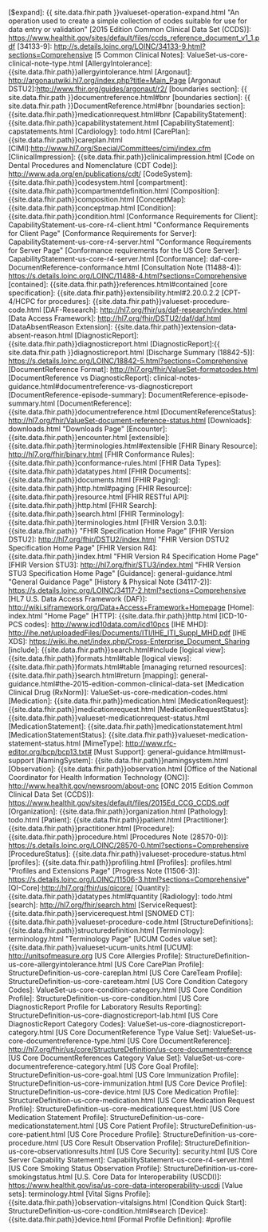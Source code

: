
[(how to search by date)]: {{site.data.fhir.path}}search.html#date
[(how to search by reference)]: {{site.data.fhir.path}}search.html#reference
[(how to search by token)]: {{site.data.fhir.path}}search.html#token
[{{site.data.fhir.path}}StructureDefinition/data-absent-reason]: {{site.data.fhir.path}}StructureDefinition/data-absent-reason
[$docref operation]: OperationDefinition-docref.html
[$expand]: {{ site.data.fhir.path }}valueset-operation-expand.html  "An operation used to create a simple collection of codes suitable for use for data entry or validation"
[2015 Edition Common Clinical Data Set (CCDS)]: https://www.healthit.gov/sites/default/files/ccds_reference_document_v1_1.pdf
[34133-9]: http://s.details.loinc.org/LOINC/34133-9.html?sections=Comprehensive
[5 Common Clinical Notes]: ValueSet-us-core-clinical-note-type.html
[AllergyIntolerance]: {{site.data.fhir.path}}allergyintolerance.html
[Argonaut]: http://argonautwiki.hl7.org/index.php?title=Main_Page
[Argonaut DSTU2]:http://www.fhir.org/guides/argonaut/r2/
[boundaries section]: {{ site.data.fhir.path }}documentreference.html#bnr
[boundaries section]: {{ site.data.fhir.path }}DocumentReference.html#bnr
[boundaries section]: {{site.data.fhir.path}}medicationrequest.html#bnr
[CapabilityStatement]: {{site.data.fhir.path}}capabilitystatement.html
[CapabilityStatement]: capstatements.html
[Cardiology]: todo.html
[CarePlan]: {{site.data.fhir.path}}careplan.html
[CIMI]:http://www.hl7.org/Special/Committees/cimi/index.cfm
[ClinicalImpression]: {{site.data.fhir.path}}clinicalimpression.html
[Code on Dental Procedures and Nomenclature (CDT Code)]: http://www.ada.org/en/publications/cdt/
[CodeSystem]: {{site.data.fhir.path}}codesystem.html
[compartment]: {{site.data.fhir.path}}compartmentdefinition.html
[Composition]: {{site.data.fhir.path}}composition.html
[ConceptMap]: {{site.data.fhir.path}}conceptmap.html
[Condition]: {{site.data.fhir.path}}condition.html
[Conformance Requirements for Client]: CapabilityStatement-us-core-r4-client.html "Conformance Requirements for Client Page"
[Conformance Requirements for Server]: CapabilityStatement-us-core-r4-server.html "Conformance Requirements for Server Page"
[Conformance requirements for the US Core Server]: CapabilityStatement-us-core-r4-server.html
[Conformance]: daf-core-DocumentReference-conformance.html
[Consultation Note (11488-4)]: https://s.details.loinc.org/LOINC/11488-4.html?sections=Comprehensive
[contained]: {{site.data.fhir.path}}references.html#contained
[core specification]: {{site.data.fhir.path}}extensibility.html#2.20.0.2.2
[CPT-4/HCPC for procedures]: {{site.data.fhir.path}}valueset-procedure-code.html
[DAF-Research]: http://hl7.org/fhir/us/daf-research/index.html
[Data Access Framework]: http://hl7.org/fhir/DSTU2/daf/daf.html
[DataAbsentReason Extension]: {{site.data.fhir.path}}extension-data-absent-reason.html
[DiagnosticReport]: {{site.data.fhir.path}}diagnosticreport.html
[DiagnosticReport]:{{ site.data.fhir.path }}diagnosticreport.html
[Discharge Summary (18842-5)]: https://s.details.loinc.org/LOINC/18842-5.html?sections=Comprehensive
[DocumentReference Format]: http://hl7.org/fhir/ValueSet-formatcodes.html
[DocumentReference vs DiagnosticReport]: clinical-notes-guidance.html#documentreference-vs-diagnosticreport
[DocumentReference-episode-summary]: DocumentReference-episode-summary.html
[DocumentReference]: {{site.data.fhir.path}}documentreference.html
[DocumentReferenceStatus]: http://hl7.org/fhir/ValueSet-document-reference-status.html
[Downloads]: downloads.html "Downloads Page"
[Encounter]: {{site.data.fhir.path}}encounter.html
[extensible]: {{site.data.fhir.path}}terminologies.html#extensible
[FHIR Binary Resource]: http://hl7.org/fhir/binary.html
[FHIR Conformance Rules]: {{site.data.fhir.path}}conformance-rules.html
[FHIR Data Types]: {{site.data.fhir.path}}datatypes.html
[FHIR Documents]: {{site.data.fhir.path}}documents.html
[FHIR Paging]: {{site.data.fhir.path}}http.html#paging
[FHIR Resource]: {{site.data.fhir.path}}resource.html
[FHIR RESTful API]: {{site.data.fhir.path}}http.html
[FHIR Search]: {{site.data.fhir.path}}search.html
[FHIR Terminology]: {{site.data.fhir.path}}terminologies.html
[FHIR Version 3.0.1]: {{site.data.fhir.path}} "FHIR Specification Home Page"
[FHIR Version DSTU2]: http://hl7.org/fhir/DSTU2/index.html "FHIR Version DSTU2 Specification Home Page"
[FHIR Version R4]: {{site.data.fhir.path}}index.html "FHIR Version R4 Specification Home Page"
[FHIR Version STU3]: http://hl7.org/fhir/STU3/index.html "FHIR Version STU3 Specification Home Page"
[Guidance]: general-guidance.html  "General Guidance Page"
[History & Physical Note (34117-2)]: https://s.details.loinc.org/LOINC/34117-2.html?sections=Comprehensive
[HL7 U.S. Data Access Framework (DAF)]: http://wiki.siframework.org/Data+Access+Framework+Homepage
[Home]: index.html "Home Page"
[HTTP]: {{site.data.fhir.path}}http.html
[ICD-10-PCS codes]: http://www.icd10data.com/icd10pcs
[IHE MHD]: http://ihe.net/uploadedFiles/Documents/ITI/IHE_ITI_Suppl_MHD.pdf
[IHE XDS]: https://wiki.ihe.net/index.php/Cross-Enterprise_Document_Sharing
[include]: {{site.data.fhir.path}}search.html#include
[logical view]: {{site.data.fhir.path}}formats.html#table
[logical views]: {{site.data.fhir.path}}formats.html#table
[managing returned resources]: {{site.data.fhir.path}}search.html#return
[mapping]: general-guidance.html#the-2015-edition-common-clinical-data-set
[Medication Clinical Drug (RxNorm)]: ValueSet-us-core-medication-codes.html
[Medication]: {{site.data.fhir.path}}medication.html
[MedicationRequest]: {{site.data.fhir.path}}medicationrequest.html
[MedicationRequestStatus]: {{site.data.fhir.path}}valueset-medicationrequest-status.html
[MedicationStatement]: {{site.data.fhir.path}}medicationstatement.html
[MedicationStatementStatus]: {{site.data.fhir.path}}valueset-medication-statement-status.html
[MimeType]: http://www.rfc-editor.org/bcp/bcp13.txt#
[Must Support]: general-guidance.html#must-support
[NamingSystem]: {{site.data.fhir.path}}namingsystem.html
[Observation]: {{site.data.fhir.path}}observation.html
[Office of the National Coordinator for Health Information Technology (ONC)]: http://www.healthit.gov/newsroom/about-onc
[ONC 2015 Edition Common Clinical Data Set (CCDS)]: https://www.healthit.gov/sites/default/files/2015Ed_CCG_CCDS.pdf
[Organization]: {{site.data.fhir.path}}organization.html
[Pathology]: todo.html
[Patient]: {{site.data.fhir.path}}patient.html
[Practitioner]: {{site.data.fhir.path}}practitioner.html
[Procedure]: {{site.data.fhir.path}}procedure.html
[Procedures Note (28570-0)]: https://s.details.loinc.org/LOINC/28570-0.html?sections=Comprehensive
[ProcedureStatus]: {{site.data.fhir.path}}valueset-procedure-status.html
[profiles]: {{site.data.fhir.path}}profiling.html
[Profiles]: profiles.html "Profiles and Extensions Page"
[Progress Note (11506-3)]: https://s.details.loinc.org/LOINC/11506-3.html?sections=Comprehensive"
[QI-Core]:http://hl7.org/fhir/us/qicore/
[Quantity]: {{site.data.fhir.path}}datatypes.html#quantity
[Radiology]: todo.html
[search]: http://hl7.org/fhir/search.html
[ServiceRequest]: {{site.data.fhir.path}}servicerequest.html
[SNOMED CT]: {{site.data.fhir.path}}valueset-procedure-code.html
[StructureDefinitions]: {{site.data.fhir.path}}structuredefinition.html
[Terminology]: terminology.html "Terminology Page"
[UCUM Codes value set]: {{site.data.fhir.path}}valueset-ucum-units.html
[UCUM]: http://unitsofmeasure.org
[US Core Allergies Profile]: StructureDefinition-us-core-allergyintolerance.html
[US Core CarePlan Profile]: StructureDefinition-us-core-careplan.html
[US Core CareTeam Profile]: StructureDefinition-us-core-careteam.html
[US Core Condition Category Codes]: ValueSet-us-core-condition-category.html
[US Core Condition Profile]: StructureDefinition-us-core-condition.html
[US Core DiagnosticReport Profile for Laboratory Results Reporting]: StructureDefinition-us-core-diagnosticreport-lab.html
[US Core DiagnosticReport Category Codes]: ValueSet-us-core-diagnosticreport-category.html
[US Core DocumentReference Type Value Set]: ValueSet-us-core-documentreference-type.html
[US Core DocumentReference]: http://hl7.org/fhir/us/core/StructureDefinition/us-core-documentreference
[US Core DocumentReferences Category Value Set]: ValueSet-us-core-documentreference-category.html
[US Core Goal Profile]: StructureDefinition-us-core-goal.html
[US Core Immunization Profile]: StructureDefinition-us-core-immunization.html
[US Core Device Profile]: StructureDefinition-us-core-device.html
[US Core Medication Profile]: StructureDefinition-us-core-medication.html
[US Core Medication Request Profile]: StructureDefinition-us-core-medicationrequest.html
[US Core Medication Statement Profile]: StructureDefinition-us-core-medicationstatement.html
[US Core Patient Profile]: StructureDefinition-us-core-patient.html
[US Core Procedure Profile]: StructureDefinition-us-core-procedure.html
[US Core Result Observation Profile]: StructureDefinition-us-core-observationresults.html
[US Core Security]: security.html
[US Core Server Capability Statement]: CapabilityStatement-us-core-r4-server.html
[US Core Smoking Status Observation Profile]: StructureDefinition-us-core-smokingstatus.html
[U.S. Core Data for Interoperability (USCDI)]: https://www.healthit.gov/isa/us-core-data-interoperability-uscdi
[Value sets]: terminology.html
[Vital Signs Profile]: {{site.data.fhir.path}}observation-vitalsigns.html
[Condition Quick Start]: StructureDefinition-us-core-condition.html#search
[Device]: {{site.data.fhir.path}}device.html
[Formal Profile Definition]: #profile
